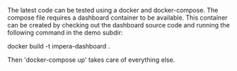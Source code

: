 The latest code can be tested using a docker and docker-compose. The compose file requires a 
dashboard container to be available. This container can be created by checking out the 
dashboard source code and running the following command in the demo subdir:

docker build -t impera-dashboard .

Then 'docker-compose up' takes care of everything else.
